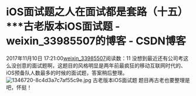 # iOS面试题之人在面试都是套路（十五）***古老版本iOS面试题 - weixin_33985507的博客 - CSDN博客
2017年11月10日 17:21:00[weixin_33985507](https://me.csdn.net/weixin_33985507)阅读数：11
没想到最近还有公司考这么没创意的面试题啊，这题目的风格明显是两年前最疯狂的移动互联网时代的、iOS预备队人数最多的时候的面试题，答案稍后整理。
![1346720-8c4d3a7c7af55c9e.jpg](https://upload-images.jianshu.io/upload_images/1346720-8c4d3a7c7af55c9e.jpg)
古老版本iOS面试题
题目再古老也要整理是吧，怀挺！
